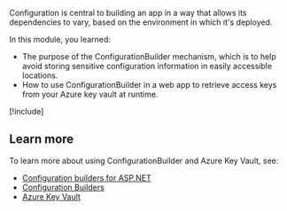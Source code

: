 Configuration is central to building an app in a way that allows its dependencies to vary, based on the environment in which it's deployed. 

In this module, you learned:

- The purpose of the ConfigurationBuilder mechanism, which is to help avoid storing sensitive configuration information in easily accessible locations.
- How to use ConfigurationBuilder in a web app to retrieve access keys from your Azure key vault at runtime.

[!include[](../../../includes/azure-sandbox-cleanup.md)]

## Learn more

To learn more about using ConfigurationBuilder and Azure Key Vault, see:

- [Configuration builders for ASP.NET](https://docs.microsoft.com/aspnet/config-builder)
- [Configuration Builders](https://github.com/aspnet/MicrosoftConfigurationBuilders)
- [Azure Key Vault](https://docs.microsoft.com/azure/key-vault/)

